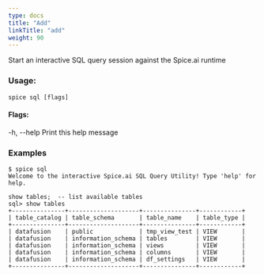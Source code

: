 ```yaml
---
type: docs
title: "Add"
linkTitle: "add"
weight: 90
---
```


Start an interactive SQL query session against the Spice.ai runtime

### Usage:
```shell 
spice sql [flags]
```

#### Flags:
  -h, --help   Print this help message


### Examples
```shell 
$ spice sql
Welcome to the interactive Spice.ai SQL Query Utility! Type 'help' for help.

show tables;  -- list available tables
sql> show tables
+---------------+--------------------+---------------+------------+
| table_catalog | table_schema       | table_name    | table_type |
+---------------+--------------------+---------------+------------+
| datafusion    | public             | tmp_view_test | VIEW       |
| datafusion    | information_schema | tables        | VIEW       |
| datafusion    | information_schema | views         | VIEW       |
| datafusion    | information_schema | columns       | VIEW       |
| datafusion    | information_schema | df_settings   | VIEW       |
+---------------+--------------------+---------------+------------+
```
